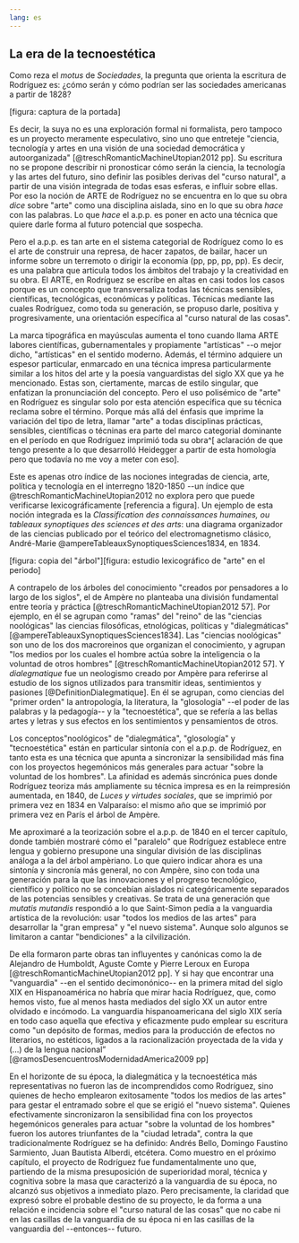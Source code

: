```yaml
---
lang: es
---
```


## La era de la tecnoestética

Como reza el *motus* de *Sociedades*, la pregunta que orienta la escritura de Rodríguez es: ¿cómo serán y cómo podrían ser las sociedades americanas a partir de 1828? 

[figura: captura de la portada]

Es decir, la suya no es una exploración formal ni formalista, pero tampoco es un proyecto meramente especulativo, sino uno que entreteje "ciencia, tecnología y artes en una visión de una sociedad democrática y autoorganizada" [@treschRomanticMachineUtopian2012 pp]. Su escritura no se propone describir ni pronosticar cómo serán la ciencia, la tecnología y las artes del futuro, sino definir las posibles derivas del "curso natural", a partir de una visión integrada de todas esas esferas, e influir sobre ellas. Por eso la noción de ARTE de Rodríguez no se encuentra en lo que su obra *dice* sobre "arte" como una disciplina aislada, sino en lo que su obra *hace* con las palabras. Lo que *hace* el a.p.p. es poner en acto una técnica que quiere darle forma al futuro potencial que sospecha.

Pero el a.p.p. es tan arte en el sistema categorial de Rodríguez como lo es el arte de construir una represa, de hacer zapatos, de bailar, hacer un informe sobre un terremoto o dirigir la economía (pp, pp, pp, pp). Es decir, es una palabra que articula todos los  ámbitos del trabajo y la creatividad en su obra. El ARTE, en Rodríguez se escribe en altas en casi todos los casos porque es un concepto que transversaliza todas las técnicas sensibles, científicas, tecnológicas, económicas y políticas.  Técnicas mediante las cuales Rodríguez, como toda su generación, se propuso darle, positiva y progresivamente, una orientación específica al "curso natural de las cosas".

La marca tipográfica en mayúsculas aumenta el tono cuando llama ARTE labores científicas, gubernamentales y propiamente "artísticas" --o mejor dicho, "artísticas" en el sentido moderno. Además, el término adquiere un espesor particular, enmarcado en una técnica impresa particularmente similar a los hitos del arte y la poesía vanguardistas del siglo XX que ya he mencionado. Estas son, ciertamente, marcas de estilo singular, que enfatizan la pronunciación del concepto. Pero el uso polisémico de "arte" en Rodríguez es singular solo por esta atención específica que su técnica reclama sobre el término. Porque más allá del énfasis que imprime la variación del tipo de letra, llamar "arte" a todas disciplinas prácticas, sensibles, científicas o técninas era parte del marco categorial dominante en el período en que Rodríguez imprimió toda su obra^[ aclaración de que tengo presente a lo que desarrolló Heidegger a partir de esta homología pero que todavía no me voy a meter con eso]. 

Este es apenas otro índice de las nociones integradas de ciencia, arte, política y tecnología en el interregno 1820-1850 --un índice que @treschRomanticMachineUtopian2012 no explora pero que puede verificarse lexicográficamente [referencia a figura]. Un ejemplo de esta noción integrada es la *Classification des connaissances humaines, ou tableaux synoptiques des sciences et des arts*: una diagrama organizador de las ciencias publicado por el teórico del electromagnetismo clásico, André-Marie @ampereTableauxSynoptiquesSciences1834, en 1834. 

[figura: copia del "árbol"][figura: estudio lexicográfico de "arte" en el periodo]

A contrapelo de los árboles del conocimiento "creados por pensadores a lo largo de los siglos", el de Ampère no planteaba una división fundamental entre teoría y práctica [@treschRomanticMachineUtopian2012 57]. Por ejemplo, en él se agrupan como "ramas" del "reino" de las "ciencias noológicas" las ciencias filosóficas, etnológicas, políticas y "dialegmáticas" [@ampereTableauxSynoptiquesSciences1834]. Las "ciencias noológicas" son uno de los dos macroreinos que organizan el conocimiento, y agrupan "los medios por los cuales el hombre actúa sobre la inteligencia o la voluntad de otros hombres" [@treschRomanticMachineUtopian2012 57].  Y *dialegmatique* fue un neologismo creado por Ampère para referirse al estudio de los signos utilizados para transmitir ideas, sentimientos y pasiones [@DefinitionDialegmatique]. En él se agrupan, como ciencias del "primer orden" la antropología, la literatura, la "glosología" --el poder de las palabras y la pedagogía-- y la "tecnoestética", que se refería a las bellas artes y letras y sus efectos en los sentimientos y pensamientos de otros. 

 Los conceptos"noológicos" de "dialegmática", "glosología" y "tecnoestética" están en particular sintonía con el a.p.p. de Rodríguez, en tanto esta es una técnica que apunta a sincronizar la sensibilidad más fina con los proyectos hegemónicos más generales para actuar "sobre la voluntad de los hombres". La afinidad es además sincrónica pues donde Rodríguez teoriza más ampliamente su técnica impresa es en la reimpresión aumentada, en 1840, de *Luces y virtudes sociales*, que se imprimió por primera vez en 1834 en Valparaíso: el mismo año que se imprimió por primera vez en París el árbol de Ampère. 

Me aproximaré a la teorización sobre el a.p.p. de 1840 en el tercer capítulo, donde también mostraré cómo el "paralelo" que Rodríguez establece entre lengua y gobierno presupone una singular división de las disciplinas análoga a la del árbol ampèriano. Lo que quiero indicar ahora es una sintonía y sincronía más general, no con Ampère, sino con toda una generación para la que las innovaciones y el progreso tecnológico, científico y político no se concebían aislados ni categóricamente separados de las potencias sensibles y creativas. Se trata de una generación que *mutatis mutandis* respondió a lo que Saint-Simon pedía a la vanguardia artística de la revolución:  usar "todos los medios de las artes" para desarrollar la "gran empresa" y "el nuevo sistema". Aunque solo algunos se limitaron a cantar "bendiciones" a la cilvilización.

De ella formaron parte obras tan influyentes y canónicas como la de Alejandro de Humboldt, Aguste Comte y Pierre Leroux en Europa [@treschRomanticMachineUtopian2012 pp]. Y si hay que encontrar una "vanguardia" --en el sentido decimonónico-- en la primera mitad del siglo XIX en Hispanoamérica no habría que mirar hacia Rodríguez, que, como hemos visto, fue al menos hasta mediados del siglo XX un autor entre olvidado e incómodo. La vanguardia hispanoamericana del siglo XIX sería en todo caso aquella que efectiva y eficazmente pudo emplear su escritura como "un depósito de formas, medios para la producción de efectos no literarios, no estéticos, ligados a la racionalización proyectada de la vida y (...) de la lengua nacional” [@ramosDesencuentrosModernidadAmerica2009 pp]

En el horizonte de su época, la dialegmática y la tecnoestética más representativas no fueron las de incomprendidos como Rodríguez, sino quienes de hecho emplearon exitosamente "todos los medios de las artes" para gestar el entramado sobre el que se erigió el "nuevo sistema". Quienes efectivamente sincronizaron la sensibilidad fina con los proyectos hegemónicos generales para actuar "sobre la voluntad de los hombres" fueron los autores triunfantes de la "ciudad letrada", contra la que tradicionalmente Rodríguez se ha definido: Andrés Bello, Domingo Faustino Sarmiento, Juan Bautista Alberdi, etcétera. Como muestro en el próximo capítulo, el proyecto de Rodríguez fue fundamentalmente uno que, partiendo de la misma presuposición de superioridad moral, técnica y cognitiva sobre la masa que caracterizó a la vanguardia de su época, no alcanzó sus objetivos a inmediato plazo. Pero precisamente, la claridad que expresó sobre el probable destino de su proyecto, le da forma a una relación e incidencia sobre el "curso natural de las cosas" que no cabe ni en las casillas de la vanguardia de su época ni en las casillas de la vanguardia del --entonces-- futuro.